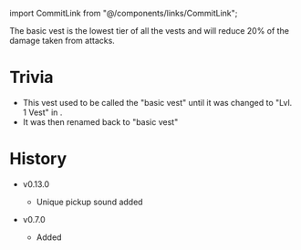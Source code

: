import CommitLink from "@/components/links/CommitLink";

The basic vest is the lowest tier of all the vests and will reduce 20% of the damage taken from attacks. 

# Trivia

 - This vest used to be called the "basic vest" until it was changed to "Lvl. 1 Vest" in <CommitLink sha="1da8f75e"/>.
 - It was then renamed back to "basic vest"

# History

 - v0.13.0
   - Unique pickup sound added   

 - v0.7.0
   - Added
 
 
   

